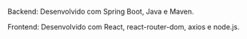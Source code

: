 Backend:
    Desenvolvido com Spring Boot, Java e Maven.

Frontend:
    Desenvolvido com React, react-router-dom, axios e node.js.

